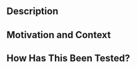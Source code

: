 <!--- Provide a general summary of your changes in the Title above -->

## Description
<!--- Describe your changes in detail -->

## Motivation and Context
<!--- Why is this change required? What problem does it solve? -->
<!--- If it fixes an issue, place a link to the issue here. -->

## How Has This Been Tested?
<!--- Please describe in detail how you tested your changes. -->
<!--- Include details of how your change affects other areas of the deckhouse, etc. -->
